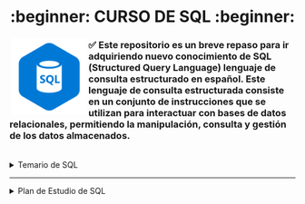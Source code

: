 <div align="center">
  <h1> :beginner: CURSO DE SQL :beginner: </h1>
</div>

<img src="https://github.com/judali05/SQL/blob/main/SQL.png" width="135" height="135" style="margin: 2px;"  align="left">

### :white_check_mark: Este repositorio es un breve repaso para ir adquiriendo nuevo conocimiento de SQL (Structured Query Language) lenguaje de consulta estructurado en español. Este lenguaje de consulta estructurada consiste en un conjunto de instrucciones que se utilizan para interactuar con bases de datos relacionales, permitiendo la manipulación, consulta y gestión de los datos almacenados.

<br>
<details>
  <summary>
    Temario de SQL
  </summary>


## Nivel Básico (80% del resultado)

### Conceptos Fundamentales de SQL:
- Introducción a SQL y su importancia en la gestión de bases de datos relacionales.
- Estructura básica de una consulta SQL (SELECT, FROM, WHERE, etc.).

### Consulta de Datos:
- Uso de la sentencia SELECT para recuperar datos de una tabla.
- Cláusulas WHERE, ORDER BY, y LIMIT para filtrar y ordenar resultados.

### Manipulación de Datos:
- Inserción, actualización y eliminación de datos en una tabla.
- Sentencias INSERT, UPDATE y DELETE.

### Joins:
- Comprender los diferentes tipos de JOIN (INNER JOIN, LEFT JOIN, RIGHT JOIN, etc.).
- Práctica combinando datos de múltiples tablas.

## Nivel Intermedio (20% restante para refinar y profundizar)

### Subconsultas:
- Utilizar subconsultas para realizar consultas más complejas y eficientes.
- Práctica de escritura de subconsultas en diferentes contextos.

### Índices y Optimización:
- Concepto de índices y su importancia en el rendimiento de consultas.
- Diseño y utilización de índices para mejorar el rendimiento.

### Transacciones y Control de la Concurrencia:
- Importancia de las transacciones en la integridad de los datos.
- Control de la concurrencia en entornos multiusuario utilizando bloqueos y transacciones.

### Funciones y Procedimientos Almacenados:
- Creación y utilización de funciones y procedimientos almacenados para modularizar y reutilizar código SQL.
- Ejecución de funciones y procedimientos almacenados.

</details>

***

<details>
  <summary>
    Plan de Estudio de SQL
  </summary>

## Semana 1-2: Nivel Básico

### Día 1-10:
- **2 horas diarias:** Conceptos Fundamentales de SQL y Consulta de Datos.

## Semana 3: Nivel Básico (Continuación) y Revisión

### Día 11-15:
- **2 horas diarias:** Manipulación de Datos y Joins.
### Día 16-17:
- **4 horas para revisión:** Repasar los conceptos básicos y resolver ejercicios de práctica.

## Semana 4: Nivel Intermedio

### Día 18-25:
- **2 horas diarias:** Subconsultas, Índices y Optimización.

## Semana 5: Nivel Intermedio (Continuación), Pruebas y Revisión Final

### Día 26-30:
- **2 horas diarias:** Transacciones y Control de la Concurrencia, Funciones y Procedimientos Almacenados.
### Día 31-32:
- **4 horas para pruebas y revisión final:** Realizar pruebas de conocimiento sobre los temas cubiertos y repasar cualquier área que necesite más atención.

</details>
